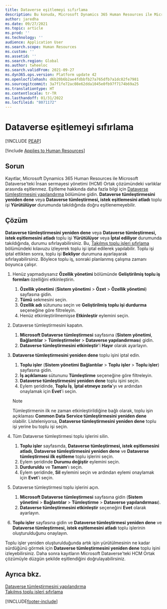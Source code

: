 ```yaml
---
title: Dataverse eşitlemeyi sıfırlama
description: Bu konuda, Microsoft Dynamics 365 Human Resources ile Microsoft Dataverse'teki İnsan sermayesi yönetimi (HCM) Ortak çözümü arasında doğru şekilde eşitlenmeyen kayıtlarda nasıl sorun giderileceği açıklanmaktadır.
author: jaredha
ms.date: 09/27/2021
ms.topic: article
ms.prod: ''
ms.technology: ''
audience: Application User
ms.search.scope: Human Resources
ms.custom: ''
ms.assetid: ''
ms.search.region: Global
ms.author: twheeloc
ms.search.validFrom: 2021-09-27
ms.dyn365.ops.version: Platform update 42
ms.openlocfilehash: d6b20b6b2ae4fdbbfb27a765dfb7a1dc82fe7981
ms.sourcegitcommit: 3a7f1fe72ac08e62dda1045e0fb97f7174b69a25
ms.translationtype: HT
ms.contentlocale: tr-TR
ms.lasthandoff: 01/31/2022
ms.locfileid: "8071172"
---
```

# <a name="reset-dataverse-synchronization"></a>Dataverse eşitlemeyi sıfırlama


[!INCLUDE [PEAP](../includes/peap-2.md)]

[!include [Applies to Human Resources](../includes/applies-to-hr.md)]

## <a name="issue"></a>Sorun

Kayıtlar, Microsoft Dynamics 365 Human Resources ile Microsoft Dataverse'teki İnsan sermayesi yönetimi (HCM) Ortak çözümündeki varlıklar arasında eşitlenmez. Eşitleme hakkında daha fazla bilgi için [Dataverse tümleştirmesini yapılandırma](hr-admin-integration-common-data-service.md) bölümüne gidin. **Dataverse tümleştirmesini yeniden dene** veya **Dataverse tümleştirmesi, istek eşitlemesini atladı** toplu işi **Yürütülüyor** durumunda takıldığında doğru eşitlenemeyebilir.

## <a name="resolution"></a>Çözüm

**Dataverse tümleştirmesini yeniden dene** veya **Dataverse tümleştirmesi, istek eşitlemesini atladı** toplu işi **Yürütülüyor** veya **İptal ediliyor** durumunda takıldığında, durumu sıfırlayabilirsiniz. Bu, [Takılmış toplu işleri sıfırlama](hr-admin-troubleshooting-batch-execution.md) bölümündeki kılavuzu izleyerek toplu işi iptal edilerek yapılabilir. Toplu işi iptal ettikten sonra, toplu işi **Bekliyor** durumuna ayarlayarak sıfırlayabilirsiniz. Böylece toplu iş, sonraki planlanmış çalışma zamanı boyunca çalışır.

1. Henüz yapmadıysanız **Özellik yönetimi** bölümünde **Geliştirilmiş toplu iş formları** özelliğini etkinleştirin.
   1. **Özellik yönetimi** (**Sistem yönetimi** > **Özet** > **Özellik yönetimi**) sayfasına gidin.
   2. **Tümü** sekmesini seçin.
   3. **Özellik adı** sütununu seçin ve **Geliştirilmiş toplu işi durdurma** seçeneğine göre filtreleyin.
   4. Henüz etkinleştirilmemişse **Etkinleştir** eylemini seçin.

2. Dataverse tümleştirmesini kapatın.
   1. **Microsoft Dataverse tümleştirmesi** sayfasına (**Sistem yönetimi**, **Bağlantılar** > **Tümleştirmeler** > **Dataverse yapılandırması**) gidin.
   2. **Dataverse tümleştirmesini etkinleştir**'i **Hayır** olarak ayarlayın.

3. **Dataverse tümleştirmesini yeniden dene** toplu işini iptal edin.
   1. **Toplu işler** (**Sistem yönetimi** **Bağlantılar** > **Toplu işler** > **Toplu işler**) sayfasına gidin.
   2. **İş açıklaması** sütununu **Tümleştirme** seçeneğine göre filtreleyin.
   3. **Dataverse tümleştirmesini yeniden dene** toplu işini seçin.
   4. Eylem şeridinde, **Toplu İş**, **İptal etmeye zorla**'yı ve ardından onaylamak için **Evet**'i seçin.

   > [!NOTE]
   > Tümleştirmenin ilk ne zaman etkinleştirildiğine bağlı olarak, toplu işin açıklaması **Common Data Service tümleştirmesini yeniden dene** olabilir. Listeleniyorsa, **Dataverse tümleştirmesini yeniden dene** toplu işi yerine bu toplu işi seçin.

4. Tüm Dataverse tümleştirmesi toplu işlerini silin.
   1. **Toplu işler** sayfasında, **Dataverse tümleştirmesi, istek eşitlemesini atladı**, **Dataverse tümleştirmesini yeniden dene** ve **Dataverse tümleştirmesi ilk eşitleme** toplu işlerini seçin.
   2. Eylem şeridinde **Durumu değiştir** eylemini seçin. 
   3. **Durduruldu** ve **Tamam**'ı seçin.
   4. Eylem şeridinde, **Sil** eylemini seçin ve ardından eylemi onaylamak için **Evet**'i seçin.

5. Dataverse tümleştirmesi toplu işlerini açın.
   1. **Microsoft Dataverse tümleştirmesi** sayfasına gidin (**Sistem yönetimi** > **Bağlantılar** > **Tümleştirme** > **Dataverse yapılandırması**).
   2. **Dataverse tümleştirmesini etkinleştir** seçeneğini **Evet** olarak ayarlayın.

6. **Toplu işler** sayfasına gidin ve **Dataverse tümleştirmesi yeniden dene** ve **Dataverse tümleştirmesi, istek eşitlemesini atladı** toplu işlerinin oluşturulduğunu onaylayın.

Toplu işler yeniden oluşturulduğunda artık işin yürütülmesinin ne kadar sürdüğünü görmek için **Dataverse tümleştirmesini yeniden dene** toplu işini izleyebilirsiniz. Daha sonra kayıtların Microsoft Dataverse'teki HCM Ortak çözümüyle düzgün şekilde eşitlendiğini doğrulayabilirsiniz.

## <a name="see-also"></a>Ayrıca bkz.

[Dataverse tümleştirmesini yapılandırma](hr-admin-integration-common-data-service.md)<br>
[Takılmış toplu işleri sıfırlama](hr-admin-troubleshooting-batch-execution.md)


[!INCLUDE[footer-include](../includes/footer-banner.md)]
